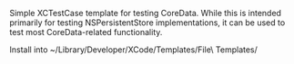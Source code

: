 Simple XCTestCase template for testing CoreData. While this is intended primarily for testing NSPersistentStore implementations, it can be used to test most CoreData-related functionality.

Install into ~/Library/Developer/XCode/Templates/File\ Templates/
